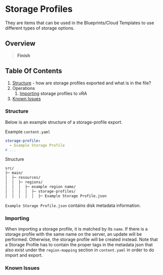 # Storage Profiles

They are items that can be used in the Blueprints/Cloud Templates to use different types of storage options.

## Overview

> **Finish**

## Table Of Contents

1. [Structure](#structure) - how are storage profiles exported and what is in the file?
2. Operations
   1. [Importing](#importing) storage profiles to vRA
3. [Known Issues](#known-issues)

### Structure

Below is an example structure of a storage-profile export.

Example `content.yaml`

```yaml
storage-profile:
  - Example Storage Profile
# ...
```

Structure

```txt
src/
├─ main/
│  ├─ resources/
│  │  ├─ regions/
│  │  │  ├─ example region name/
│  │  │  │  ├─ storage-profiles/
│  │  │  │  │  ├─ Example Storage Profile.json
```

`Example Storage Profile.json` contains disk metadata information.

### Importing

When importing a storage profile, it is matched by its `name`. If there is a storage profile with the same name on the server, an update will be performed. Otherwise, the storage profile will be created instead. Note that a Storage Profile has to contain the proper tags in the metadata json that also exist under the `region-mapping` section in `content.yaml` in order to do import and export.

### Known Issues
